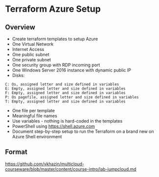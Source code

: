 # Terraform Azure Setup


## Overview

* Create terraform templates to setup Azure
* One Virtual Network
* Internet Access
* One public subnet
* One private subnet
* One security group with RDP incoming port
* One Windows Server 2016 instance with dynamic public IP
* Disks: 
```
C: Os, assigned letter and size defined in variables
E: Empty, assigned letter and size defined in variables
F: Empty, assigned letter and size defined in variables
P: Os pagefile, assigned letter and size defined in variables
T: Empty, assigned letter and size defined in variables
```
* One file per template
* Meaningful file names
* Use variables - nothing is hard-coded in the templates
* PowerShell using https://shell.azure.com
* Document step-by-step setup to run the Terraform on a brand new on Azure Shell environment

## Format

https://github.com/vkhazin/multicloud-courseware/blob/master/content/course-intro/lab-jumpcloud.md